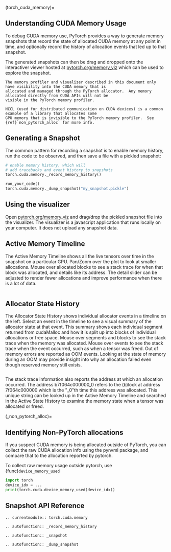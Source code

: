 (torch_cuda_memory)=

## Understanding CUDA Memory Usage

To debug CUDA memory use, PyTorch provides a way to generate memory snapshots that record the state of allocated CUDA memory
at any point in time, and optionally record the history of allocation events that led up to that snapshot.

The generated snapshots can then be drag and dropped onto the interactiver viewer hosted at [pytorch.org/memory_viz](https://pytorch.org/memory_viz) which
can be used to explore the snapshot.

```{note}
The memory profiler and visualizer described in this document only have visibility into the CUDA memory that is
allocated and managed through the PyTorch allocator.  Any memory allocated directly from CUDA APIs will not be
visible in the PyTorch memory profiler.

NCCL (used for distributed communication on CUDA devices) is a common example of a library that allocates some
GPU memory that is invisible to the PyTorch memory profiler.  See {ref}`non_pytorch_alloc` for more info.
```

## Generating a Snapshot

The common pattern for recording a snapshot is to enable memory history, run the code to be observed, and then save a file with a pickled snapshot:

```python
# enable memory history, which will
# add tracebacks and event history to snapshots
torch.cuda.memory._record_memory_history()

run_your_code()
torch.cuda.memory._dump_snapshot("my_snapshot.pickle")
```

## Using the visualizer

Open [pytorch.org/memory_viz](https://pytorch.org/memory_viz>) and drag/drop the pickled snapshot file into the visualizer.
The visualizer is a javascript application that runs locally on your computer. It does not upload any snapshot data.


## Active Memory Timeline

The Active Memory Timeline shows all the live tensors over time in the snapshot on a particular GPU. Pan/Zoom over the plot to look at smaller allocations.
Mouse over allocated blocks to see a stack trace for when that block was allocated, and details like its address. The detail slider can be adjusted to
render fewer allocations and improve performance when there is a lot of data.

```{image} _static/img/torch_cuda_memory/active_memory_timeline.png
```


## Allocator State History

The Allocator State History shows individual allocator events in a timeline on the left. Select an event in the timeline to see a visual summary of the
allocator state at that event. This summary shows each individual segment returned from cudaMalloc and how it is split up into blocks of individual allocations
or free space. Mouse over segments and blocks to see the stack trace when the memory was allocated. Mouse over events to see the stack trace when the event occurred,
such as when a tensor was freed. Out of memory errors are reported as OOM events. Looking at the state of memory during an OOM may provide insight into why
an allocation failed even though reserved memory still exists.

```{image} _static/img/torch_cuda_memory/allocator_state_history.png
```

The stack trace information also reports the address at which an allocation occurred.
The address b7f064c000000_0 refers to the (b)lock at address 7f064c000000 which is the "_0"th time this address was allocated.
This unique string can be looked up in the Active Memory Timeline and searched
in the Active State History to examine the memory state when a tensor was allocated or freed.

(_non_pytorch_alloc)=
## Identifying Non-PyTorch allocations

If you suspect CUDA memory is being allocated outside of PyTorch, you can collect the raw CUDA allocation info using
the pynvml package, and compare that to the allocation reported by pytorch.


To collect raw memory usage outside pytorch, use {func}`device_memory_used`

```python
import torch
device_idx = ...
print(torch.cuda.device_memory_used(device_idx))
```

## Snapshot API Reference

```{eval-rst}
.. currentmodule:: torch.cuda.memory
```

```{eval-rst}
.. autofunction:: _record_memory_history
```

```{eval-rst}
.. autofunction:: _snapshot
```


```{eval-rst}
.. autofunction:: _dump_snapshot
```
